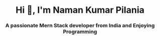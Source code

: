 <h1 align="center">Hi 👋, I'm Naman Kumar Pilania</h1>
<h3 align="center">A passionate Mern Stack developer from India and Enjoying Programming</h3>

